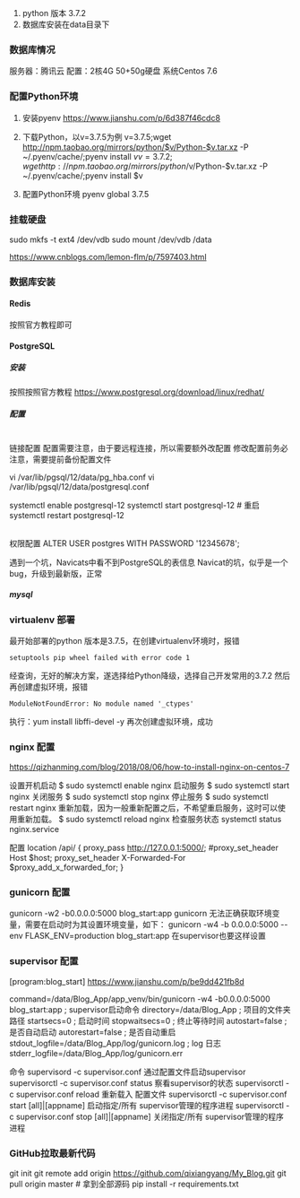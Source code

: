 1. python 版本 3.7.2
2. 数据库安装在data目录下

### 数据库情况
服务器：腾讯云
配置：2核4G 50+50g硬盘
系统Centos 7.6


### 配置Python环境
1. 安装pyenv
https://www.jianshu.com/p/6d387f46cdc8

2. 下载Python，以v=3.7.5为例
v=3.7.5;wget http://npm.taobao.org/mirrors/python/$v/Python-$v.tar.xz -P ~/.pyenv/cache/;pyenv install $v
v=3.7.2;wget http://npm.taobao.org/mirrors/python/$v/Python-$v.tar.xz -P ~/.pyenv/cache/;pyenv install $v

3. 配置Python环境
pyenv global 3.7.5 


### 挂载硬盘
sudo mkfs -t ext4 /dev/vdb
sudo mount /dev/vdb /data


https://www.cnblogs.com/lemon-flm/p/7597403.html


### 数据库安装

#### Redis
按照官方教程即可

#### PostgreSQL

##### 安装
按照按照官方教程
https://www.postgresql.org/download/linux/redhat/

##### 配置

<br>链接配置
配置需要注意，由于要远程连接，所以需要额外改配置
修改配置前务必注意，需要提前备份配置文件

vi /var/lib/pgsql/12/data/pg_hba.conf
vi /var/lib/pgsql/12/data/postgresql.conf

systemctl enable postgresql-12
systemctl start postgresql-12  # 重启
systemctl restart postgresql-12

<br>权限配置
ALTER USER postgres WITH PASSWORD '12345678';

遇到一个坑，Navicats中看不到PostgreSQL的表信息
Navicat的坑，似乎是一个bug，升级到最新版，正常


##### mysql

### virtualenv 部署
最开始部署的python 版本是3.7.5，在创建virtualenv环境时，报错
~~~
setuptools pip wheel failed with error code 1
~~~
经查询，无好的解决方案，遂选择给Python降级，选择自己开发常用的3.7.2
然后再创建虚拟环境，报错
~~~
ModuleNotFoundError: No module named '_ctypes'
~~~
执行：yum install libffi-devel -y
再次创建虚拟环境，成功

### nginx 配置

https://qizhanming.com/blog/2018/08/06/how-to-install-nginx-on-centos-7

设置开机启动
$ sudo systemctl enable nginx
启动服务
$ sudo systemctl start nginx
关闭服务
$ sudo systemctl stop nginx
停止服务
$ sudo systemctl restart nginx
重新加载，因为一般重新配置之后，不希望重启服务，这时可以使用重新加载。
$ sudo systemctl reload nginx
检查服务状态
systemctl status nginx.service

配置
location /api/ {
    proxy_pass http://127.0.0.1:5000/;
    #proxy_set_header Host $host;
    proxy_set_header X-Forwarded-For $proxy_add_x_forwarded_for;
}


### gunicorn 配置

gunicorn -w2 -b0.0.0.0:5000 blog_start:app
gunicorn 无法正确获取环境变量，需要在启动时为其设置环境变量，如下：
gunicorn -w4 -b 0.0.0.0:5000 --env FLASK_ENV=production blog_start:app
在supervisor也要这样设置


### supervisor 配置
[program:blog_start]
https://www.jianshu.com/p/be9dd421fb8d

command=/data/Blog_App/app_venv/bin/gunicorn -w4 -b0.0.0.0:5000 blog_start:app    ; supervisor启动命令
directory=/data/Blog_App                                                 ; 项目的文件夹路径
startsecs=0                                                                             ; 启动时间
stopwaitsecs=0                                                                          ; 终止等待时间
autostart=false                                                                         ; 是否自动启动
autorestart=false                                                                       ; 是否自动重启
stdout_logfile=/data/Blog_App/log/gunicorn.log                           ; log 日志
stderr_logfile=/data/Blog_App/log/gunicorn.err

命令
supervisord -c supervisor.conf                             通过配置文件启动supervisor
supervisorctl -c supervisor.conf status                    察看supervisor的状态
supervisorctl -c supervisor.conf reload                    重新载入 配置文件
supervisorctl -c supervisor.conf start [all]|[appname]     启动指定/所有 supervisor管理的程序进程
supervisorctl -c supervisor.conf stop [all]|[appname]      关闭指定/所有 supervisor管理的程序进程




### GitHub拉取最新代码

git init
git remote add origin https://github.com/qixiangyang/My_Blog.git
git pull origin master # 拿到全部源码
pip install -r requirements.txt

